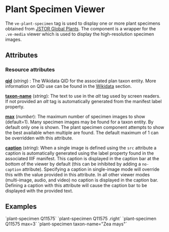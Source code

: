 # Plant Specimen Viewer

<style> 
    .markdown-section h3 ~ p > strong > a { color: crimson; font-size: 110%; text-decoration: none; }
    .markdown-section table { 
        margin-left:3rem; 
        width: calc(100% - 6rem); 
        border:1px solid #555;
    }
    .markdown-section td, .markdown-section th {
        border:1px solid #555;
        padding: 8px;
        line-height: 1.2;
    }
    .markdown-section th {
        background-color:#E2F0F7;
        font-weight:bold !important;
        text-align:center !important;
    }
</style>

The `ve-plant-specimen` tag is used to display one or more plant specimens obtained from [JSTOR Global Plants](https://plants.jstor.org/).  The component is a wrapper for the `.ve-media` viewer which is used to display the high-resolution specimen images.

## Attributes

### Resource attributes

**[qid](#examples)** (_string_) :  The Wikidata QID for the associated plan taxon entity.  More information on QID use can be found in the [Wikidata](#wikidata) section.

**[taxon-name](#examples)** (_string_):  The text to use in the _alt_ tag used by screen readers.  If not provided an _alt_ tag is automatically generated from the manifest label property.

**[max](#examples)** (_number_):  The maximum number of specimen images to show (default=1).  Many specimen images may be found for a taxon entity.  By default only one is shown.  The plant specimen component attempts to show the best available when multiple are found.  The default maximum of 1 can be overridden with this attribute.

**[caption](#examples)** (_string_):  When a single image is defined using the `src` attribute a caption is automatically generated using the label property found in the associated IIIF manifest.  This caption is displayed in the caption bar at the bottom of the viewer by default (this can be inhibited by adding a `no-caption` attribute).  Specifying a caption in single-image mode will override this with the value provided in this attribute.  In all other viewer modes (multi-image, audio, and video) no caption is displayed in the caption bar.  Defining a caption with this attribute will cause the caption bar to be displayed with the provided text.

## Examples

<ve-snippet collapsible label="Plant specimen for QID Q11575">
    `plant-specimen Q11575`
</ve-snippet>

<ve-snippet collapsible label="Plant specimen with right positioning">
    `plant-specimen Q11575 .right`
</ve-snippet>

<ve-snippet collapsible label="Showing multiple specimen images">
    `plant-specimen Q11575 max=3`
</ve-snippet>

<ve-snippet collapsible label="Plant specimen for Taxon Name 'Zea mays'">
    `plant-specimen taxon-name="Zea mays"`
</ve-snippet>